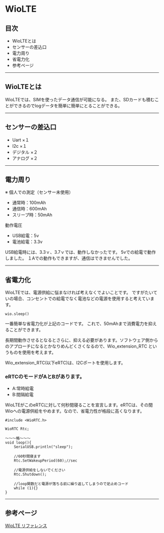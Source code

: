 # WioLTE
## 目次
* WioLTEとは
* センサーの差込口
* 電力周り
* 省電力化
* 参考ページ

___
## WioLTEとは
WioLTEでは、SIMを使ったデータ通信が可能になる。
また、SDカードも積むことができるのでlogデータを簡単に簡単にとることができる。

___
## センサーの差込口
* Uart ×１
* I2c ×１
* デジタル ×２
* アナログ ×２

___
## 電力周り
※ 個人での測定（センサー未使用）
* 通常時：100mAh
* 通信時：600mAh
* スリープ時：50mAh

動作電圧
* USB給電：5v
* 電池給電：3.3v

USB給電時には、3.3ｖ、3.7ｖでは、動作しなかったです。
5vでの給電で動作しました。
１Aでの動作もできますが、通信はできませんでした。
___
## 省電力化
WioLTEでは、電源供給に悩まなければ考えなくでよいことです。
ですがたいていの場合、コンセントでの給電でなく電池などの電源を使用すると考えています。

```
wio.sleep()
```
一番簡単な省電力化が上記のコードです。
これで、50mAhまで消費電力を抑えることができます。


長期間動作させるとなるとさらに、抑える必要があります。ソフトウェア側からのアプローチになるとかなりめんどくさくなるので、Wio_extension_RTC というものを使用を考えます。

Wio_extension_RTC(以下eRTC)は、I2Cポートを使用します。

### eRTCのモードがAとBがあります。
* A:常時給電
* B:間隔給電

WioLTEがこのeRTCに対して何秒間寝ることを宣言します。eRTCは、その間Wioへの電源供給をやめます。なので、省電力性が格段に高くなります。

```
#include <WioRTC.h>

WioRTC Rtc;

～～～略～～～
void loop(){
    SerialUSB.println("sleep");
    
    //60秒間寝ます
    Rtc.SetWakeupPeriod(60);//sec
    
    //電源供給をしないでください
    Rtc.Shutdown();
    
    //loop関数だと電源が落ちる前に繰り返してしまうので足止めコード
    while (1){}
}
```
___
## 参考ぺージ
[WioLTE リファレンス](https://seeedjp.github.io/Wiki/Wio_LTE_for_Arduino/Reference-ja.html)